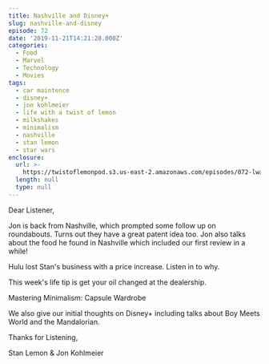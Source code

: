 ```yaml
---
title: Nashville and Disney+
slug: nashville-and-disney
episode: 72
date: '2019-11-21T14:21:20.000Z'
categories:
  - Food
  - Marvel
  - Technology
  - Movies
tags:
  - car maintence
  - disney+
  - jon kohlmeier
  - life with a twist of lemon
  - milkshakes
  - minimalism
  - nashville
  - stan lemon
  - star wars
enclosure:
  url: >-
    https://twistoflemonpod.s3.us-east-2.amazonaws.com/episodes/072-lwatol-20191121.mp3
  length: null
  type: null
---
```


Dear Listener,

Jon is back from Nashville, which prompted some follow up on roundabouts. Turns out they have a great patent idea too. Jon also talks about the food he found in Nashville which included our first review in a while!

Hulu lost Stan's business with a price increase. Listen in to why.

This week's life tip is get your oil changed at the dealership.

Mastering Minimalism: Capsule Wardrobe

We also give our initial thoughts on Disney+ including talks about Boy Meets World and the Mandalorian.

Thanks for Listening,

Stan Lemon & Jon Kohlmeier
